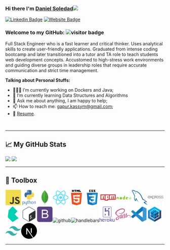 

### Hi there I'm <a href="https://www.daniel-soledad.dev" target="_blank">Daniel Soledad</a><img src="https://raw.githubusercontent.com/MartinHeinz/MartinHeinz/master/wave.gif" width="30px"> 

[![Linkedin Badge](https://img.shields.io/badge/-LinkedIn-0e76a8?style=flat-square&logo=Linkedin&logoColor=white)](https://www.linkedin.com/in/daniel-soledad-1834a61b3/)
[![Website Badge](https://img.shields.io/badge/Portfolio-e4405f?style=flat-square&logo=google-chrome&logoColor=white)](https://www.daniel-soledad.dev/)


### Welcome to my GitHub: ![visitor badge](https://visitor-badge.glitch.me/badge?page_id=tuzosdaniel12.visitor-badge)

Full Stack Engineer who is a fast learner and critical thinker. Uses analytical skills to create user-friendly applications. Graduated from intense coding bootcamp and later transitioned into a tutor and TA role to teach students web development concepts. Accustomed to high-stress work environments and guiding diverse groups in leadership roles that require accurate communication and strict time management.


**Talking about Personal Stuffs:**

- 👨🏻‍💻 I’m currently working on Dockers and Java;
- 🚀 I’m currently learning Data Structures and Algorithms
- 💬 Ask me about anything, I am happy to help;
- 📫 How to reach me: gapur.kassym@gmail.com;
- 📝 [Resume](https://www.daniel-soledad.dev/docs/DanielSoledadResume.pdf).

</br>

--------

## &#x1f4c8; My GitHub Stats

<p>
  <img height="180em" src="https://github-readme-stats.vercel.app/api/top-langs/?username=Tuzosdaniel12&layout=compact&theme=algolia&langs_count=8&hide=CSS,html" />
  <img height="180em" src="https://github-readme-stats.vercel.app/api?username=tuzosdaniel12&theme=algolia"/>
</p>

--------

## 🧰 Toolbox

<img src="https://github.com/devicons/devicon/blob/master/icons/javascript/javascript-original.svg" alt="CSS Logo" width="50" height="50"/><img src="https://github.com/devicons/devicon/blob/master/icons/python/python-original-wordmark.svg" alt="python" width="50" height="50"/><img src="https://github.com/devicons/devicon/blob/master/icons/mongodb/mongodb-original.svg" alt="mongodb" width="50" height="50"/><img src="https://github.com/devicons/devicon/blob/master/icons/react/react-original.svg" alt="react" width="50" height="50"/><img src="https://github.com/devicons/devicon/blob/master/icons/html5/html5-original-wordmark.svg" alt="html5" width="50" height="50"/><img src="https://github.com/devicons/devicon/blob/master/icons/css3/css3-original-wordmark.svg" alt="CSS Logo" width="50" height="50"/><img src="https://github.com/devicons/devicon/blob/master/icons/npm/npm-original-wordmark.svg" alt="npm" width="50" height="50"/><img src="https://github.com/devicons/devicon/blob/master/icons/nodejs/nodejs-plain-wordmark.svg" alt="node" width="50" height="50"/><img src="https://github.com/devicons/devicon/blob/master/icons/mysql/mysql-plain.svg" alt="mysql" width="50" height="50"/><img src="https://github.com/devicons/devicon/blob/master/icons/express/express-original-wordmark.svg" alt="express" width="50" height="50"/><img src="https://github.com/devicons/devicon/blob/master/icons/bulma/bulma-plain.svg" alt="bulma" width="50" height="50"/><img src="https://github.com/devicons/devicon/blob/master/icons/bash/bash-original.svg" alt="bash" width="50" height="50"/><img src="https://github.com/devicons/devicon/blob/master/icons/bootstrap/bootstrap-plain.svg" alt="bootstrap" width="50" height="50"/><img src="https://iconape.com/wp-content/files/ei/11536/png/github-square.png" alt="github" width="50" height="50"/><img src="https://encrypted-tbn0.gstatic.com/images?q=tbn:ANd9GcSPXk9yRdL4JpgeWD5ebNDhzNP-mUTHLZ61z-ou0PnO1Tt62zzPo57MZ9TngnLjg68OZ0w&usqp=CAU" alt="handlebars" width="50" height="50"/><img src="https://github.com/devicons/devicon/blob/master/icons/heroku/heroku-original-wordmark.svg" alt="heroku" width="50" height="50"/><img src="https://github.com/devicons/devicon/blob/master/icons/sass/sass-original.svg" alt="sass" width="50" height="50"/><img src="https://github.com/devicons/devicon/blob/master/icons/vscode/vscode-original.svg" alt="vscode" width="50" height="50"/><img src="https://raw.githubusercontent.com/devicons/devicon/9f4f5cdb393299a81125eb5127929ea7bfe42889/icons/sequelize/sequelize-original.svg" alt="Sequelize logo" width="50" height="50"><img src="https://github.com/devicons/devicon/blob/master/icons/tailwindcss/tailwindcss-plain.svg" alt="tailwind" width="50" height="50"/><img src="https://github.com/devicons/devicon/blob/master/icons/nextjs/nextjs-original.svg" alt="next" width="50" height="50"/>

--------



